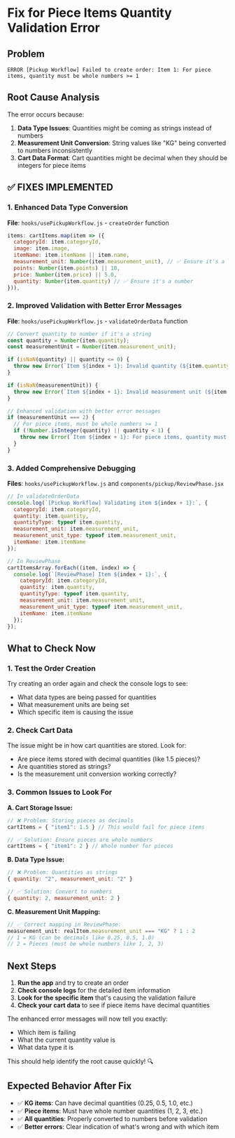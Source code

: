 # Fix for Piece Items Quantity Validation Error

## Problem
```
ERROR [Pickup Workflow] Failed to create order: Item 1: For piece items, quantity must be whole numbers >= 1
```

## Root Cause Analysis

The error occurs because:
1. **Data Type Issues**: Quantities might be coming as strings instead of numbers
2. **Measurement Unit Conversion**: String values like "KG" being converted to numbers inconsistently
3. **Cart Data Format**: Cart quantities might be decimal when they should be integers for piece items

## ✅ **FIXES IMPLEMENTED**

### **1. Enhanced Data Type Conversion**
**File**: `hooks/usePickupWorkflow.js` - `createOrder` function

```javascript
items: cartItems.map(item => ({
  categoryId: item.categoryId,
  image: item.image,
  itemName: item.itemName || item.name,
  measurement_unit: Number(item.measurement_unit), // ✅ Ensure it's a number
  points: Number(item.points) || 10,
  price: Number(item.price) || 5.0,
  quantity: Number(item.quantity) // ✅ Ensure it's a number
})),
```

### **2. Improved Validation with Better Error Messages**
**File**: `hooks/usePickupWorkflow.js` - `validateOrderData` function

```javascript
// Convert quantity to number if it's a string
const quantity = Number(item.quantity);
const measurementUnit = Number(item.measurement_unit);

if (isNaN(quantity) || quantity <= 0) {
  throw new Error(`Item ${index + 1}: Invalid quantity (${item.quantity})`);
}

if (isNaN(measurementUnit)) {
  throw new Error(`Item ${index + 1}: Invalid measurement unit (${item.measurement_unit})`);
}

// Enhanced validation with better error messages
if (measurementUnit === 2) {
  // For piece items, must be whole numbers >= 1
  if (!Number.isInteger(quantity) || quantity < 1) {
    throw new Error(`Item ${index + 1}: For piece items, quantity must be whole numbers >= 1 (current: ${quantity}, type: ${typeof quantity})`);
  }
}
```

### **3. Added Comprehensive Debugging**
**Files**: `hooks/usePickupWorkflow.js` and `components/pickup/ReviewPhase.jsx`

```javascript
// In validateOrderData
console.log(`[Pickup Workflow] Validating item ${index + 1}:`, {
  categoryId: item.categoryId,
  quantity: item.quantity,
  quantityType: typeof item.quantity,
  measurement_unit: item.measurement_unit,
  measurement_unit_type: typeof item.measurement_unit,
  itemName: item.itemName
});

// In ReviewPhase
cartItemsArray.forEach((item, index) => {
  console.log(`[ReviewPhase] Item ${index + 1}:`, {
    categoryId: item.categoryId,
    quantity: item.quantity,
    quantityType: typeof item.quantity,
    measurement_unit: item.measurement_unit,
    measurement_unit_type: typeof item.measurement_unit,
    itemName: item.itemName
  });
});
```

## **What to Check Now**

### **1. Test the Order Creation**
Try creating an order again and check the console logs to see:
- What data types are being passed for quantities
- What measurement units are being set
- Which specific item is causing the issue

### **2. Check Cart Data**
The issue might be in how cart quantities are stored. Look for:
- Are piece items stored with decimal quantities (like 1.5 pieces)?
- Are quantities stored as strings?
- Is the measurement unit conversion working correctly?

### **3. Common Issues to Look For**

**A. Cart Storage Issue:**
```javascript
// ❌ Problem: Storing pieces as decimals
cartItems = { "item1": 1.5 } // This would fail for piece items

// ✅ Solution: Ensure pieces are whole numbers
cartItems = { "item1": 2 } // Whole number for pieces
```

**B. Data Type Issue:**
```javascript
// ❌ Problem: Quantities as strings
{ quantity: "2", measurement_unit: "2" }

// ✅ Solution: Convert to numbers
{ quantity: 2, measurement_unit: 2 }
```

**C. Measurement Unit Mapping:**
```javascript
// ✅ Correct mapping in ReviewPhase:
measurement_unit: realItem.measurement_unit === "KG" ? 1 : 2
// 1 = KG (can be decimals like 0.25, 0.5, 1.0)
// 2 = Pieces (must be whole numbers like 1, 2, 3)
```

## **Next Steps**

1. **Run the app** and try to create an order
2. **Check console logs** for the detailed item information
3. **Look for the specific item** that's causing the validation failure
4. **Check your cart data** to see if piece items have decimal quantities

The enhanced error messages will now tell you exactly:
- Which item is failing
- What the current quantity value is
- What data type it is

This should help identify the root cause quickly! 🔍

## **Expected Behavior After Fix**

- ✅ **KG items**: Can have decimal quantities (0.25, 0.5, 1.0, etc.)
- ✅ **Piece items**: Must have whole number quantities (1, 2, 3, etc.)
- ✅ **All quantities**: Properly converted to numbers before validation
- ✅ **Better errors**: Clear indication of what's wrong and with which item
